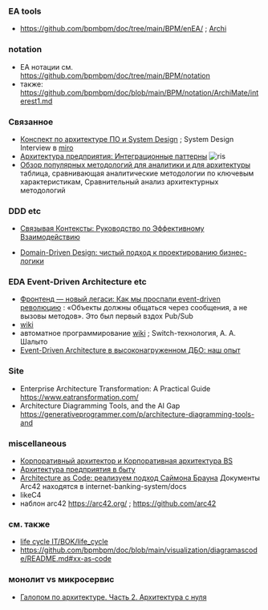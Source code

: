 ### EA tools
- https://github.com/bpmbpm/doc/tree/main/BPM/enEA/ ; [Archi](https://github.com/bpmbpm/doc/tree/main/BPM/enEA/Archi)

### notation
- EA нотации см. https://github.com/bpmbpm/doc/tree/main/BPM/notation
- также: https://github.com/bpmbpm/doc/blob/main/BPM/notation/ArchiMate/interest1.md 
  
### Связанное
- [Конспект по архитектуре ПО и System Design](https://habr.com/ru/articles/888202/) ; System Design Interview в [miro](https://miro.com/app/board/uXjVLw0JIYw=/)
- [Архитектура предприятия: Интеграционные паттерны](https://habr.com/ru/companies/otus/articles/891866/)
  ![ris](https://habrastorage.org/r/w1560/getpro/habr/upload_files/00a/78c/ea1/00a78cea1ea035790534caa8a30c26d5.png)
- [Обзор популярных методологий для аналитики и для архитектуры](https://habr.com/ru/articles/892068/) таблица, сравнивающая аналитические методологии по ключевым характеристикам, Сравнительный анализ архитектурных методологий

### DDD etc
- [Связывая Контексты: Руководство по Эффективному Взаимодействию](https://habr.com/ru/articles/892250/)

- [Domain-Driven Design: чистый подход к проектированию бизнес-логики](https://habr.com/ru/companies/vktech/articles/913886/)

### EDA Event-Driven Architecture etc
- [Фронтенд — новый легаси: Как мы проспали event-driven революцию](https://habr.com/ru/articles/906800/) :  «Объекты должны общаться через сообщения, а не вызовы методов». Это был первый вздох Pub/Sub
- [wiki](https://ru.wikipedia.org/wiki/%D0%A1%D0%BE%D0%B1%D1%8B%D1%82%D0%B8%D0%B9%D0%BD%D0%BE-%D0%BE%D1%80%D0%B8%D0%B5%D0%BD%D1%82%D0%B8%D1%80%D0%BE%D0%B2%D0%B0%D0%BD%D0%BD%D0%B0%D1%8F_%D0%B0%D1%80%D1%85%D0%B8%D1%82%D0%B5%D0%BA%D1%82%D1%83%D1%80%D0%B0)
- автоматное программирование [wiki](https://ru.wikipedia.org/wiki/%D0%90%D0%B2%D1%82%D0%BE%D0%BC%D0%B0%D1%82%D0%BD%D0%BE%D0%B5_%D0%BF%D1%80%D0%BE%D0%B3%D1%80%D0%B0%D0%BC%D0%BC%D0%B8%D1%80%D0%BE%D0%B2%D0%B0%D0%BD%D0%B8%D0%B5) ;  Switch-технология, А. А. Шалыто
- [Event-Driven Architecture в высоконагруженном ДБО: наш опыт](https://habr.com/ru/companies/otpbank/articles/943980/)
  
### Site
- Enterprise Architecture Transformation: A Practical Guide https://www.eatransformation.com/
- Architecture Diagramming Tools, and the AI Gap https://generativeprogrammer.com/p/architecture-diagramming-tools-and

### miscellaneous
- [Корпоративный архитектор и Корпоративная архитектура BS](https://www.businessstudio.ru/articles/article/korporativnyy_arkhitektor_i_korporativnaya_arkhite/)
- [Архитектура предприятия в быту](https://aeshnik.livejournal.com/48400.html)
- [Architecture as Code: реализуем подход Саймона Брауна](https://habr.com/ru/articles/759820/) Документы Arc42 находятся в internet-banking-system/docs
- likeC4
- наблон arc42 https://arc42.org/ ; https://github.com/arc42 
### см. также
- [life cycle IT/BOK/life_cycle](https://github.com/bpmbpm/doc/tree/main/IT/BOK/life_cycle)
- https://github.com/bpmbpm/doc/blob/main/visualization/diagramascode/README.md#xx-as-code
### монолит vs микросервис
- [Галопом по архитектуре. Часть 2. Архитектура с нуля](https://habr.com/ru/articles/919368/)




 
